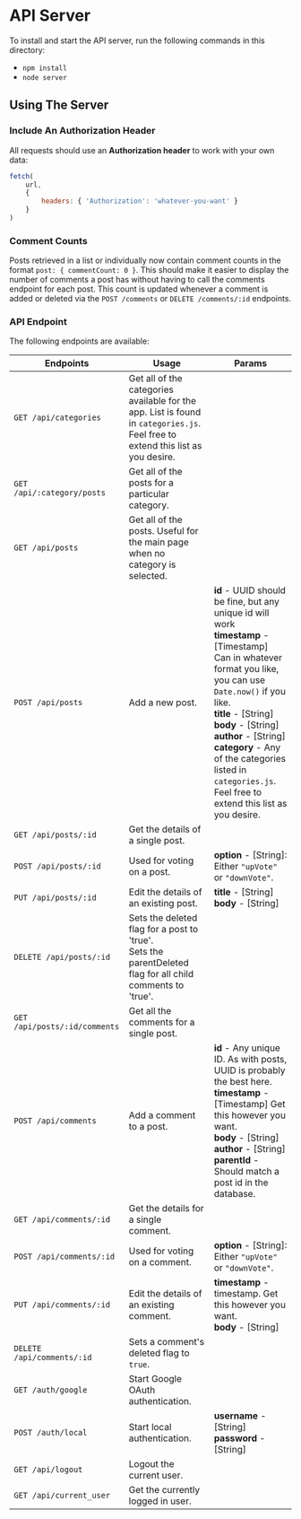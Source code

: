 # API Server

To install and start the API server, run the following commands in this directory:

* `npm install`
* `node server`

## Using The Server

### Include An Authorization Header

All requests should use an **Authorization header** to work with your own data:

```js
fetch(
    url,
    {
        headers: { 'Authorization': 'whatever-you-want' }
    }
)
```

### Comment Counts
Posts retrieved in a list or individually now contain comment counts in the format `post: { commentCount: 0 }`.  This should make it easier to display the number of comments a post has without having to call the comments endpoint for each post.   This count is updated whenever a comment is added or deleted via the `POST /comments` or `DELETE /comments/:id` endpoints.

### API Endpoint

The following endpoints are available:

| Endpoints       | Usage          | Params         |
|-----------------|----------------|----------------|
| `GET /api/categories` | Get all of the categories available for the app. List is found in `categories.js`. Feel free to extend this list as you desire. |  |
| `GET /api/:category/posts` | Get all of the posts for a particular category. |  |
| `GET /api/posts` | Get all of the posts. Useful for the main page when no category is selected. |  |
| `POST /api/posts` | Add a new post. | **id** - UUID should be fine, but any unique id will work <br> **timestamp** - [Timestamp] Can in whatever format you like, you can use `Date.now()` if you like. <br> **title** - [String] <br> **body** - [String] <br> **author** - [String] <br> **category** -  Any of the categories listed in `categories.js`. Feel free to extend this list as you desire. |
| `GET /api/posts/:id` | Get the details of a single post. | |
| `POST /api/posts/:id` | Used for voting on a post. | **option** - [String]: Either `"upVote"` or `"downVote"`. |
| `PUT /api/posts/:id` | Edit the details of an existing post. | **title** - [String] <br> **body** - [String] |
| `DELETE /api/posts/:id` | Sets the deleted flag for a post to 'true'. <br> Sets the parentDeleted flag for all child comments to 'true'. | |
| `GET /api/posts/:id/comments` | Get all the comments for a single post. | |
| `POST /api/comments` | Add a comment to a post. | **id** - Any unique ID. As with posts, UUID is probably the best here. <br> **timestamp** - [Timestamp] Get this however you want. <br> **body** - [String] <br> **author** - [String] <br> **parentId** - Should match a post id in the database. |
| `GET /api/comments/:id` | Get the details for a single comment. | |
| `POST /api/comments/:id` | Used for voting on a comment. | **option** - [String]: Either `"upVote"` or `"downVote"`.  |
| `PUT /api/comments/:id` | Edit the details of an existing comment. | **timestamp** - timestamp. Get this however you want. <br> **body** - [String] |
| `DELETE /api/comments/:id` | Sets a comment's deleted flag to `true`. | &nbsp; |
| `GET /auth/google` | Start Google OAuth authentication. | &nbsp; |
| `POST /auth/local` | Start local authentication. | **username** - [String]<br>**password** - [String] |
| `GET /api/logout` | Logout the current user. | |
| `GET /api/current_user` | Get the currently logged in user. | |
